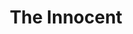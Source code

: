 ---
title: "The Innocent"
year: 2022
rating: 2.5
stars: "★★½"
rewatched: false
permalink: "the-innocent-2022"
watched_on: 2023-06-18
---